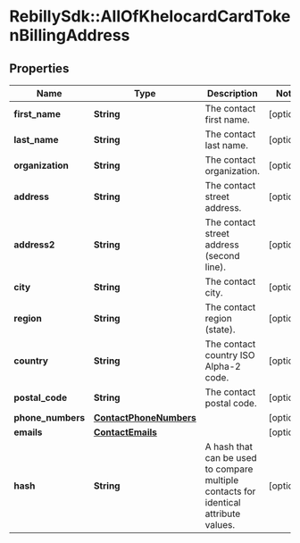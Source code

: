 # RebillySdk::AllOfKhelocardCardTokenBillingAddress

## Properties
Name | Type | Description | Notes
------------ | ------------- | ------------- | -------------
**first_name** | **String** | The contact first name. | [optional] 
**last_name** | **String** | The contact last name. | [optional] 
**organization** | **String** | The contact organization. | [optional] 
**address** | **String** | The contact street address. | [optional] 
**address2** | **String** | The contact street address (second line). | [optional] 
**city** | **String** | The contact city. | [optional] 
**region** | **String** | The contact region (state). | [optional] 
**country** | **String** | The contact country ISO Alpha-2 code. | [optional] 
**postal_code** | **String** | The contact postal code. | [optional] 
**phone_numbers** | [**ContactPhoneNumbers**](ContactPhoneNumbers.md) |  | [optional] 
**emails** | [**ContactEmails**](ContactEmails.md) |  | [optional] 
**hash** | **String** | A hash that can be used to compare multiple contacts for identical attribute values. | [optional] 

